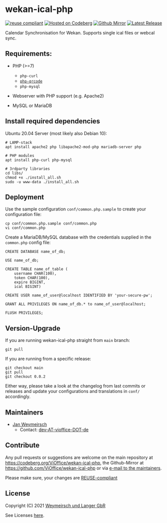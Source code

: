 # wekan-ical-php

[![reuse compliant](https://reuse.software/badge/reuse-compliant.svg)](https://reuse.software/) [![Hosted on Codeberg](https://img.shields.io/badge/Codeberg-Main%20Repository-blue.svg)](https://codeberg.org/ViOffice/wekan-ical-php) [![Github Mirror](https://img.shields.io/badge/Github-Mirror-blue.svg)](https://github.com/ViOffice/wekan-ical-php) [![Latest Release](https://img.shields.io/badge/Latest-0.0.2-green.svg)](https://codeberg.org/ViOffice/wekan-ical-php/releases/tag/0.0.2)

Calendar Synchronisation for Wekan. Supports single ical files or webcal sync.

## Requirements:

* PHP (>=7)
    * `php-curl`
    * [`php-qrcode`](https://github.com/chillerlan/php-qrcode)
    * `php-mysql`

* Webserver with PHP support (e.g. Apache2)

* MySQL or MariaDB

## Install required dependencies

Ubuntu 20.04 Server (most likely also Debian 10):

```
# LAMP-stack
apt install apache2 php libapache2-mod-php mariadb-server php

# PHP modules
apt install php-curl php-mysql

# 3rdparty libraries
cd libs/
chmod +x ./install_all.sh
sudo -u www-data ./install_all.sh
```

## Deployment

Use the sample configuration `conf/common.php.sample` to create your
configuration file:
```
cp conf/common.php.sample conf/common.php
vi conf/common.php
```

Create a MariaDB/MySQL database with the credentials supplied in the
`common.php` config file:
```
CREATE DATABASE name_of_db;

USE name_of_db;

CREATE TABLE name_of_table (
    username CHAR(100),
    token CHAR(100),
    expire BIGINT,
    ical BIGINT)

CREATE USER name_of_user@localhost IDENTIFIED BY 'your-secure-pw';

GRANT ALL PRIVILEGES ON name_of_db.* to name_of_user@localhost;

FLUSH PRIVILEGES;
```

## Version-Upgrade

If you are running wekan-ical-php straight from `main` branch:

```
git pull
```

If you are running from a specific release:

```
git checkout main
git pull
git checkout 0.0.2
```
Either way, please take a look at the changelog from last commits or releases
and update your configurations and translations in `conf/` accordingly.

## Maintainers

* [Jan Weymeirsch](https://jan.weymeirs.ch)
    * Contact: [dev-AT-vioffice-DOT-de](mailto:dev<AT>vioffice<DOT>de)

## Contribute

Any pull requests or suggestions are welcome on the main repository at
<https://codeberg.org/ViOffice/wekan-ical-php>, the Github-Mirror at
<https://github.com/ViOffice/wekan-ical-php> or via [e-mail to the
maintainers](#maintainers).

Please make sure, your changes are
[REUSE-compliant](https://git.fsfe.org/reuse/tool)

## License

Copyright (C) 2021 [Weymeirsch und Langer GbR](mailto:dev<AT>vioffice<DOT>de)

See Licenses [here](LICENSES).
